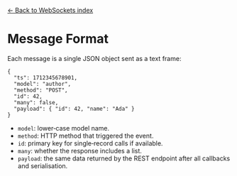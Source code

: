 [← Back to WebSockets index](index.md)

# Message Format
Each message is a single JSON object sent as a text frame:
```
{
  "ts": 1712345678901,
  "model": "author",
  "method": "POST",
  "id": 42,
  "many": false,
  "payload": { "id": 42, "name": "Ada" }
}
```
- `model`: lower‑case model name.
- `method`: HTTP method that triggered the event.
- `id`: primary key for single‑record calls if available.
- `many`: whether the response includes a list.
- `payload`: the same data returned by the REST endpoint after all
    callbacks and serialisation.

